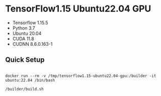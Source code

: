 # TensorFlow1.15 Ubuntu22.04 GPU
- Tensorflow 1.15.5
- Python 3.7 
- Ubuntu 20.04
- CUDA 11.8
- CUDNN 8.6.0.163-1


## Quick Setup
```shell

docker run --rm -v /tmp/tensorflow1.15-ubuntu22.04-gpu:/builder -it ubuntu:22.04 /bin/bash

/builder/build.sh

```

